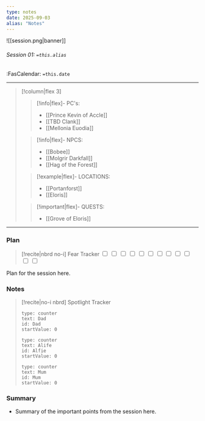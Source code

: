 ```yaml
---
type: notes
date: 2025-09-03
alias: "Notes"
---
```


![[session.png|banner]]
###### Session 01: `=this.alias`
<span class="sub2">:FasCalendar: `=this.date`</span>
___

> [!column|flex 3]
>>[!info|flex]- PC's:
>> - [[Prince Kevin of Accle]]
>> - [[TBD Clank]]
>> - [[Mellonia Euodia]]
> 
>> [!info|flex]- NPCS:
>> - [[Bobee]]
>> - [[Molgrir Darkfall]]
>> - [[Hag of the Forest]]
>
>> [!example|flex]- LOCATIONS:
>>  - [[Portanforst]]
>>  - [[Eloris]]
>
>> [!important|flex]- QUESTS:
>> - [[Grove of Eloris]]

---

### Plan
> [!recite|nbrd no-i] Fear Tracker
> <input type="checkbox"> <input type="checkbox"> <input type="checkbox"> <input type="checkbox"> <input type="checkbox"> <input type="checkbox"> <input type="checkbox"> <input type="checkbox"> <input type="checkbox"> <input type="checkbox"> <input type="checkbox"> <input type="checkbox">

Plan for the session here.

### Notes
> [!recite|no-i nbrd] Spotlight Tracker
> ```widgets
> type: counter
> text: Dad
> id: Dad
> startValue: 0
> ```
> ```widgets
> type: counter
> text: Alife
> id: Alfie
> startValue: 0
> ```
> ```widgets
> type: counter
> text: Mum
> id: Mum
> startValue: 0
> ```

### Summary
- Summary of the important points from the session here.


